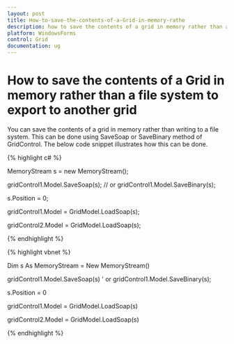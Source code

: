 ```yaml
---
layout: post
title: How-to-save-the-contents-of-a-Grid-in-memory-rathe
description: how to save the contents of a grid in memory rather than a file system to export to another grid
platform: WindowsForms
control: Grid
documentation: ug
---
```


# How to save the contents of a Grid in memory rather than a file system to export to another grid

You can save the contents of a grid in memory rather than writing to a file system. This can be done using SaveSoap or SaveBinary method of GridControl. The below code snippet illustrates how this can be done.

{% highlight c# %}



MemoryStream s = new MemoryStream();

gridControl1.Model.SaveSoap(s); // or gridControl1.Model.SaveBinary(s);

s.Position = 0;

gridControl1.Model = GridModel.LoadSoap(s);

gridControl2.Model = GridModel.LoadSoap(s);

{% endhighlight  %}

{% highlight vbnet %}



Dim s As MemoryStream = New MemoryStream()

gridControl1.Model.SaveSoap(s) ' or gridControl1.Model.SaveBinary(s);

s.Position = 0

gridControl1.Model = GridModel.LoadSoap(s)

gridControl2.Model = GridModel.LoadSoap(s)



{% endhighlight  %}